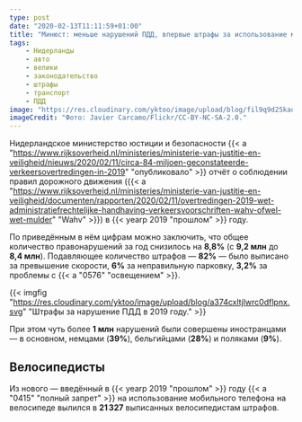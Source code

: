 ```yaml
---
type: post
date: "2020-02-13T11:11:59+01:00"
title: "Минюст: меньше нарушений ПДД, впервые штрафы за использование мобильного на велосипеде"
tags:
    - Нидерланды
    - авто
    - велики
    - законодательство
    - штрафы
    - транспорт
    - ПДД
image: "https://res.cloudinary.com/yktoo/image/upload/blog/fil9q9d25kaoxdugc43c.jpg"
imageCredit: "Фото: Javier Carcamo/Flickr/CC-BY-NC-SA-2.0."
---
```


Нидерландское министерство юстиции и безопасности {{< a "https://www.rijksoverheid.nl/ministeries/ministerie-van-justitie-en-veiligheid/nieuws/2020/02/11/circa-84-miljoen-geconstateerde-verkeersovertredingen-in-2019" "опубликовало" >}} отчёт о соблюдении правил дорожного движения ({{< a "https://www.rijksoverheid.nl/ministeries/ministerie-van-justitie-en-veiligheid/documenten/rapporten/2020/02/11/overtredingen-2019-wet-administratiefrechtelijke-handhaving-verkeersvoorschriften-wahv-ofwel-wet-mulder" "Wahv" >}}) в {{< yearp 2019 "прошлом" >}} году.

По приведённым в нём цифрам можно заключить, что общее количество правонарушений за год снизилось на **8,8%** (с **9,2 млн** до **8,4 млн**). Подавляющее количество штрафов — **82%** — было выписано за превышение скорости, **6%** за неправильную парковку, **3,2%** за проблемы с {{< a "0576" "освещением" >}}.

<!--more-->

{{< imgfig "https://res.cloudinary.com/yktoo/image/upload/blog/a374cxltjlwrc0dflpnx.svg" "Штрафы за нарушение ПДД в 2019 году." >}}

При этом чуть более **1 млн** нарушений были совершены иностранцами — в основном, немцами (**39%**), бельгийцами (**28%**) и поляками (**9%**).

## Велосипедисты

Из нового — введённый в {{< yearp 2019 "прошлом" >}} году {{< a "0415" "полный запрет" >}} на использование мобильного телефона на велосипеде вылился в **21 327** выписанных велосипедистам штрафов.